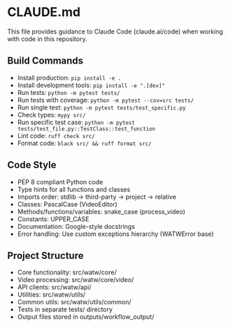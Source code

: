 # CLAUDE.md

This file provides guidance to Claude Code (claude.ai/code) when working with code in this repository.

## Build Commands
- Install production: `pip install -e .`
- Install development tools: `pip install -e ".[dev]"`
- Run tests: `python -m pytest tests/`
- Run tests with coverage: `python -m pytest --cov=src tests/`
- Run single test: `python -m pytest tests/test_specific.py`
- Check types: `mypy src/`
- Run specific test case: `python -m pytest tests/test_file.py::TestClass::test_function`
- Lint code: `ruff check src/`
- Format code: `black src/ && ruff format src/`

## Code Style
- PEP 8 compliant Python code
- Type hints for all functions and classes
- Imports order: stdlib → third-party → project → relative
- Classes: PascalCase (VideoEditor)
- Methods/functions/variables: snake_case (process_video)
- Constants: UPPER_CASE
- Documentation: Google-style docstrings
- Error handling: Use custom exceptions hierarchy (WATWError base)

## Project Structure
- Core functionality: src/watw/core/
- Video processing: src/watw/core/video/
- API clients: src/watw/api/
- Utilities: src/watw/utils/
- Common utils: src/watw/utils/common/
- Tests in separate tests/ directory
- Output files stored in outputs/workflow_output/